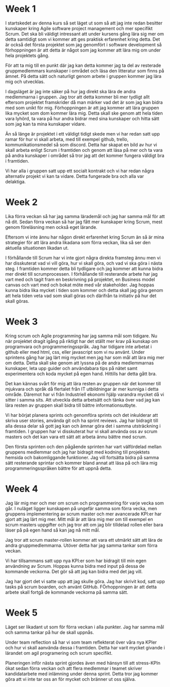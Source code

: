 # Week 1
I startskedet av denna kurs så set läget ut som så att jag inte redan besitter kunskaper kring Agile software project management och mer specifikt Scrum. Det ska bli väldigt intressant att under kursens gång lära sig mer om detta samtidigt som vi kommer att ges praktisk erfarenhet kring detta. Det är också det första projektet som jag genomfört i software development så förhoppningen är att detta är något som jag kommer att lära mig om under hela projektets gång.

För att ta mig till en punkt där jag kan detta kommer jag ta del av resterade gruppmedlemmars kunskaper i området och läsa den litteratur som finns på ämnet. På detta sätt och naturligt genom arbete i gruppen kommer jag lära mig och utvecklas.

I dagsläget är jag inte säker på hur jag direkt ska lära de andra medlemmarna i gruppen. Jag tror att detta kommer bli mer tydligt allt eftersom projektet framskrider då man märker vad det är som jag kan bidra med som unikt för mig. Förhoppningen är att jag kommer att lära gruppen lika mycket som dom kommer lära mig. Detta skall ske genom att hela tiden vara lyhörd, ta vara på hur andra bidrar med sina kunskaper och hitta sätt som jag kan ta mina kunskaper vidare.

Än så länge är projektet i ett väldigt tidigt skede men vi har redan satt upp ramar för hur vi skall arbeta, med till exempel github, trello, kommunikationsmedel så som discord. Detta har skapat en bild av hur vi skall arbeta enligt Scrum i framtiden och genom att läsa på mer och ta vara på andra kunskaper i området så tror jag att det kommer fungera väldigt bra i framtiden.

Vi har alla i gruppen satt upp ett socialt kontrakt och vi har redan några alternativ projekt vi kan ta vidare. Detta fungerade bra och alla var delaktiga.

# Week 2
Lika förra veckan så har jag samma lärademål och jag har samma mål för att nå dit. Sedan förra veckan så har jag fått mer kunskaper kring Scrum, mest genom föreläsning men också eget lärande. 

Eftersom vi inte ännu har någon direkt erfarenhet kring Scrum än så är mina strategier för att lära andra likadana som förra veckan, lika så ser den aktuella situationen likadan ut.

I förhållande till Scrum har vi inte gjort några direkta framsteg ännu men vi har disskuterat vad vi vill göra, hur vi skall göra, och vad vi ska göra i nästa steg. I framtiden kommer detta bli tydligare och jag kommer att kunna bidra mer direkt till scrumprocessen. I förhållande till resterande arbete har jag vart med och tagit fram en beskrivning på projektet, en Business model canvas och vart med och bokat möte med vår stakeholder. Jag hoppas kunna bidra lika mycket i tiden som kommer och detta skall jag göra genom att hela tiden veta vad som skall göras och därifrån ta initiativ på hur det skall göras.

# Week 3
Kring scrum och Agile programming har jag samma mål som tidigare. Nu när projektet dragit igång på riktigt har det ställt mer krav på kunskap om programvara och programmeringsspråk. Jag har tidigare inte arbetat i github eller med html, css, eller javascript som vi nu använt. Under sprintens gång har jag lärt mig mycket men jag har som mål att lära mig mer om detta. Detta skall ske genom att lyssna på de andra medlemmarnas kunskaper, leta upp guider och användabara tips på nätet samt experimentera och koda mycket på egen hand. Hittills har detta gått bra.

Det kan kännas svårt för mig att lära resten av gruppen när det kommer till mjukvara och språk då flertalet från IT utbildningar är mer kunniga i detta område. Däremot har vi från Industriell ekonomi hjälp varandra mycket då vi sitter i samma sits. Att utveckla detta arbetsätt och tänka över vad jag kan lära resten av gruppen skall bidra till bättre informationsutbyte.

Vi har börjat planera sprints och genomföra sprints och det inkulderar att skriva user stories, använda git och ha sprint reviews. Jag har bidragit till alla dessa delar så gott jag kan och ämnar göra det i samma utsträckning i framtiden. I gruppen har vi disskuterat hur vi skall använda oss av scrum masters och det kan vara ett sätt att arbeta ännu bättre med scrum.

Den första sprinten och den pågående sprinten har vart välfördelad mellan gruppens medlemmar och jag har bidragit med kodning till projektets hemsida och bakomliggande funktioner. Jag vill fortsätta bidra på samma sätt resterande sprintar och kommer bland annat att läsa på och lära mig programmeringsspråken bättre för att uppnå detta.

# Week 4
Jag lär mig mer och mer om scrum och programmering för varje vecka som går. I nuläget ligger kunskapen på ungefär samma som förra vecka, men gruppens implementering av scrum master och mer avancerade KPI:er har gjort att jag lärt mig mer. Mitt mål är att lära mig mer om till exempel en scrum masters uppgifter och jag tror att om jag blir tilldelad rollen eller bara läser på på egen hand så kan jag nå mitt mål.

Jag tror att scrum master-rollen kommer att vara ett utmärkt sätt att lära de andra gruppmedlemmarna. Utöver detta har jag samma tankar som förra veckan.

Vi har tillsammans satt upp nya KPI:er som har bidragit till min egen användning av Scrum. Hoppas kunna bidra med input på dessa de kommande veckorna. Det gör så att jag kan bidra med det jag vill.

Jag har gjort det vi satte upp att jag skulle göra. Jag har skrivit kod, satt upp tasks på scrum boarden, och använt GitHub. FÖrhoppningen är att detta arbete skall fortgå de kommande veckorna på samma sätt.

# Week 5
Läget ser likadant ut som för förra veckan i alla punkter. Jag har samma mål och samma tankar på hur de skall uppnås.

Under team reflection så har vi som team reflekterat över våra nya KPIer och hur vi skall aanvända dessa i framtiden. Detta har varit mycket givande i lärandet om agil programering och scrum specifikt.

Planeringen inför nästa sprint gjordes även med hänsyn till att stress-KPIn ökat sedan förra veckan och att flera medlemmar i teamet skriver kandidatarbete med inlämning under denna sprint. Detta tror jag kommer göra att vi inte tar oss an för mycket och bränner ut oss själva.
